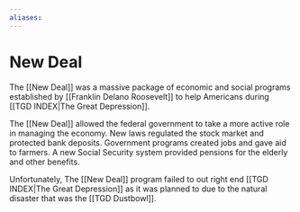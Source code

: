 ```yaml
---
aliases: 
---
```

# New Deal
The [[New Deal]] was a massive package of economic and social programs established by [[Franklin Delano Roosevelt]] to help Americans during [[TGD INDEX|The Great Depression]].

The [[New Deal]] allowed the federal government to take a more active role in managing the economy. New laws regulated the stock market and protected bank deposits. Government programs created jobs and gave aid to farmers. A new Social Security system provided pensions for the elderly and other benefits.

Unfortunately, The [[New Deal]] program failed to out right end [[TGD INDEX|The Great Depression]] as it was planned to due to the natural disaster that was the [[TGD Dustbowl]]. 